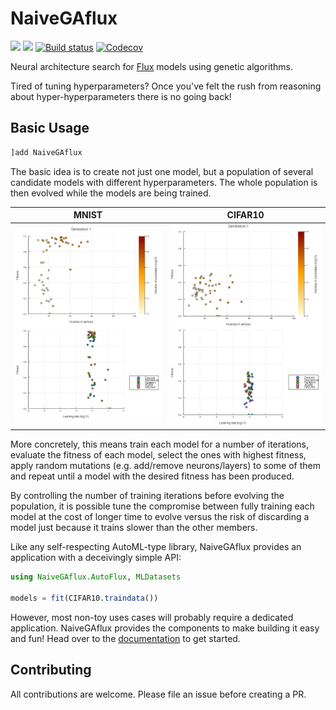 # NaiveGAflux

[![](https://img.shields.io/badge/docs-stable-blue.svg)](https://DrChainsaw.github.io/NaiveGAflux.jl/stable)
[![](https://img.shields.io/badge/docs-dev-blue.svg)](https://DrChainsaw.github.io/NaiveGAflux.jl/dev)
[![Build status](https://github.com/DrChainsaw/NaiveGAflux.jl/actions/workflows/ci.yml/badge.svg?branch=master)](https://github.com/DrChainsaw/NaiveGAflux.jl/actions)
[![Codecov](https://codecov.io/gh/DrChainsaw/NaiveGAflux.jl/branch/master/graph/badge.svg)](https://codecov.io/gh/DrChainsaw/NaiveGAflux.jl)

Neural architecture search for [Flux](https://github.com/FluxML/Flux.jl) models using genetic algorithms.

Tired of tuning hyperparameters? Once you've felt the rush from reasoning about hyper-hyperparameters there is no going back!

## Basic Usage

```julia
]add NaiveGAflux
```

The basic idea is to create not just one model, but a population of several candidate models with different hyperparameters. The whole population is then evolved while the models are being trained.

| MNIST                                 | CIFAR10                                |
|:-------------------------------------:|:--------------------------------------:|
| <img src="gif/MNIST.gif" width="500"> | <img src="gif/CIFAR10.gif" width="500">  |

More concretely, this means train each model for a number of iterations, evaluate the fitness of each model, select the ones with highest fitness, apply random mutations (e.g. add/remove neurons/layers) to some of them and repeat until a model with the desired fitness has been produced.

By controlling the number of training iterations before evolving the population, it is possible tune the compromise between fully training each model at the cost of longer time to evolve versus the risk of discarding a model just because it trains slower than the other members.

Like any self-respecting AutoML-type library, NaiveGAflux provides an application with a deceivingly simple API:

```julia
using NaiveGAflux.AutoFlux, MLDatasets

models = fit(CIFAR10.traindata())
```

However, most non-toy uses cases will probably require a dedicated application. NaiveGAflux provides the components to make building it easy and fun! 
Head over to the [documentation](https://DrChainsaw.github.io/NaiveGAflux.jl/stable) to get started.

## Contributing

All contributions are welcome. Please file an issue before creating a PR.
